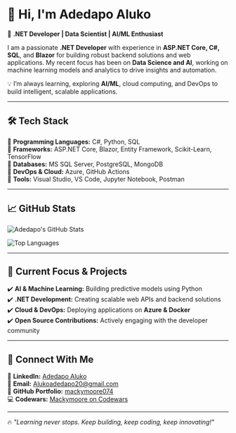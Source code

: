 # 👋 Hi, I'm Adedapo Aluko   

🚀 **.NET Developer | Data Scientist | AI/ML Enthusiast**  

I am a passionate **.NET Developer** with experience in **ASP.NET Core, C#, SQL**, and **Blazor** for building robust backend solutions and web applications. My recent focus has been on **Data Science and AI**, working on machine learning models and analytics to drive insights and automation.  

💡 I’m always learning, exploring **AI/ML**, cloud computing, and DevOps to build intelligent, scalable applications.  

---

## 🛠️ **Tech Stack**  

🔹 **Programming Languages:** C#, Python, SQL  
🔹 **Frameworks:** ASP.NET Core, Blazor, Entity Framework, Scikit-Learn, TensorFlow  
🔹 **Databases:** MS SQL Server, PostgreSQL, MongoDB  
🔹 **DevOps & Cloud:** Azure, GitHub Actions  
🔹 **Tools:** Visual Studio, VS Code, Jupyter Notebook, Postman  

---

## 📈 **GitHub Stats**  

![Adedapo's GitHub Stats](https://github-readme-stats.vercel.app/api?username=mackymoore074&show_icons=true&theme=dark)  

![Top Languages](https://github-readme-stats.vercel.app/api/top-langs/?username=mackymoore074&layout=compact&theme=dark)  

---

## 🚀 **Current Focus & Projects**  

✔️ **AI & Machine Learning:** Building predictive models using Python  
✔️ **.NET Development:** Creating scalable web APIs and backend solutions  
✔️ **Cloud & DevOps:** Deploying applications on **Azure & Docker**  
✔️ **Open Source Contributions:** Actively engaging with the developer community   

---

## 🤝 **Connect With Me**  

🔗 **LinkedIn:** [Adedapo Aluko](https://www.linkedin.com/in/adedapo-aluko/)  
📧 **Email:** [Alukoadedapo20@gmail.com](mailto:AlukoAdedapo20@gmail.com)  
📌 **GitHub Portfolio:** [mackymoore074](https://github.com/mackymoore074)  
💻 **Codewars:** [Mackymoore on Codewars](https://www.codewars.com/users/mackymoore)

---

🔥 *"Learning never stops. Keep building, keep coding, keep innovating!"*  

